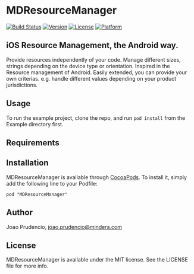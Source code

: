 # MDResourceManager

[![Build Status](https://travis-ci.org/MDResourceManager/MDResourceManager.svg)](https://travis-ci.org/prudencioj/MDResourceManager)
[![Version](https://img.shields.io/cocoapods/v/MDResourceManager.svg?style=flat)](http://cocoadocs.org/docsets/MDResourceManager)
[![License](https://img.shields.io/cocoapods/l/MDResourceManager.svg?style=flat)](http://cocoadocs.org/docsets/MDResourceManager)
[![Platform](https://img.shields.io/cocoapods/p/MDResourceManager.svg?style=flat)](http://cocoadocs.org/docsets/MDResourceManager)


## iOS Resource Management, the Android way.
Provide resources independently of your code. Manage different sizes, strings depending on the device type or orientation.
Inspired in the Resource management of Android.
Easily extended, you can provide your own criterias. e.g. handle different values depending on your product jurisdictions.

## Usage

To run the example project, clone the repo, and run `pod install` from the Example directory first.

## Requirements

## Installation

MDResourceManager is available through [CocoaPods](http://cocoapods.org). To install
it, simply add the following line to your Podfile:

    pod "MDResourceManager"

## Author

Joao Prudencio, joao.prudencio@mindera.com

## License

MDResourceManager is available under the MIT license. See the LICENSE file for more info.
